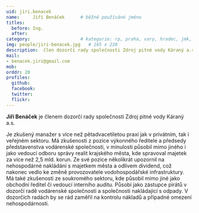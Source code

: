 ```yaml
---
uid: jiri.benacek
name:     Jiří Benáček  	# běžně používáné jméno
titles:
  before: Ing.
  after: 
category:                 	# kategorie: rp, praha, vary, hradec, jmk, senat
img: people/jiri-benacek.jpg   # 165 x 220
description:  člen dozorčí rady společnosti Zdroj pitné vody Káraný a.s.   	# kratký popis, max 160 znaků
mail:
- benacek.jiri@gmail.com
mob:
orddr: 20
profiles:
  github:       
  facebook:    
  twitter: 		  
  flickr:		  
---
```


**Jiří Benáček** je členem dozorčí rady společnosti Zdroj pitné vody Káraný a.s.

Je zkušený manažer s více než pětadvacetiletou praxí jak v privátním, tak i veřejném sektoru. Má zkušenosti z pozice výkonného ředitele a předsedy představenstva vodárenské společnosti, v minulosti působil mimo jiného i jako vedoucí odboru správy realit krajského města, kde spravoval majetek za více než 2,5 mld. korun. Ze své pozice několikrát upozornil na nehospodárné nakládání s majetkem města a odlivem dividend, což nakonec vedlo ke změně provozovatele vodohospodářské infrastruktury. Má také zkušenosti ze soukromého sektoru, kde působil mimo jiné jako obchodní ředitel či vedoucí interního auditu. Působí jako zástupce pirátů v dozorčí radě vodárenské společnosti a společnosti nakládající s odpady. V dozorčích radách by se rád zaměřil na kontrolu nákladů a případné omezení nehospodárnosti. 
